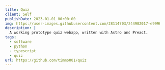 ```yaml
---
title: Quiz
client: Self
publishDate: 2023-01-01 00:00:00
img: https://user-images.githubusercontent.com/28114703/244902017-e99904e0-e1e6-43b3-9ebd-68e1916d17f0.png
description: |
  A working prototype quiz webapp, written with Astro and Preact.
tags:
  - software
  - python
  - typescript
  - quiz
url: https://github.com/timmo001/quiz
---
```

